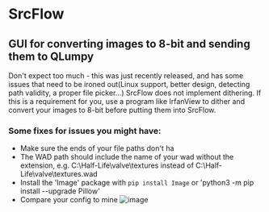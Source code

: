 # SrcFlow
## GUI for converting images to 8-bit and sending them to QLumpy

Don't expect too much - this was just recently released, and has some issues that need to be ironed out(Linux support, better design, detecting path validity, a proper file picker...)
SrcFlow does not implement dithering. If this is a requirement for you, use a program like IrfanView to dither and convert your images to 8-bit before putting them into SrcFlow.

### Some fixes for issues you might have:
- Make sure the ends of your file paths don't ha
- The WAD path should include the name of your wad without the extension, e.g. C:\Half-Life\valve\textures instead of C:\Half-Life\valve\textures.wad
- Install the 'Image' package with `pip install Image` or 'python3 -m pip install --upgrade Pillow'
- Compare your config to mine
  ![image](https://github.com/easter-eat-ser/SrcFlow/assets/130861513/c7ed815c-259b-4fe7-b1db-38baa7f17040)
